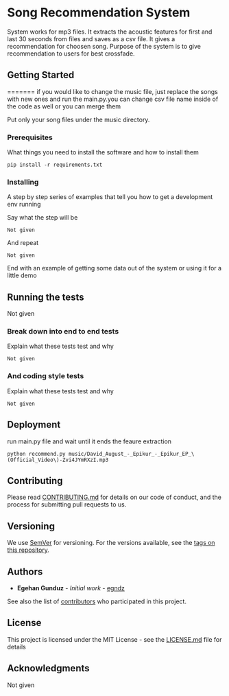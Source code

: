 # Song Recommendation System

System works for mp3 files. It extracts the acoustic features for first and last 30 seconds from files and saves as a csv file. It gives a recommendation for choosen song. Purpose of the system is to give recommendation to users for best crossfade.


## Getting Started
=======
if you would like to change the music file, just replace the songs with new ones and run the main.py.you can change csv file name inside of the code as well or you can merge them

Put only your song files under the music directory.

### Prerequisites

What things you need to install the software and how to install them

```
pip install -r requirements.txt
```

### Installing

A step by step series of examples that tell you how to get a development env running

Say what the step will be

```
Not given
```

And repeat

```
Not given
```

End with an example of getting some data out of the system or using it for a little demo

## Running the tests

Not given

### Break down into end to end tests

Explain what these tests test and why

```
Not given
```

### And coding style tests

Explain what these tests test and why

```
Not given
```

## Deployment

run main.py file and wait until it ends the feaure extraction

```
python recommend.py music/David_August_-_Epikur_-_Epikur_EP_\(Official_Video\)-Zvi4JYmRXzI.mp3
```

## Contributing

Please read [CONTRIBUTING.md](https://gist.github.com/egndz/b24679402957c63ec426) for details on our code of conduct, and the process for submitting pull requests to us.

## Versioning

We use [SemVer](http://semver.org/) for versioning. For the versions available, see the [tags on this repository](https://github.com/egndz/song-recommendation). 

## Authors

* **Egehan Gunduz** - *Initial work* - [egndz](https://github.com/egndz)

See also the list of [contributors](https://github.com/your/project/contributors) who participated in this project.

## License

This project is licensed under the MIT License - see the [LICENSE.md](LICENSE.md) file for details

## Acknowledgments

Not given


